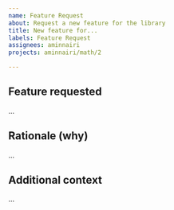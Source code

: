 ```yaml
---
name: Feature Request
about: Request a new feature for the library
title: New feature for...
labels: Feature Request
assignees: aminnairi
projects: aminnairi/math/2

---
```


## Feature requested

...

## Rationale (why)

...

## Additional context

...
